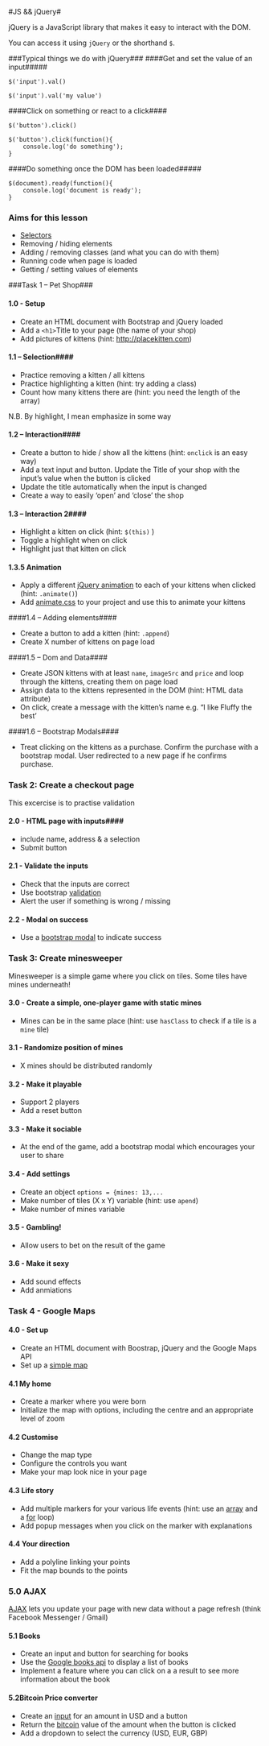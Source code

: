 #JS && jQuery#

jQuery is a JavaScript library that makes it easy to interact with the DOM.

You can access it using `jQuery` or the shorthand `$`.

###Typical things we do with jQuery###
####Get and set the value of an input#####

`$('input').val()`


`$('input').val('my value')`

####Click on something or react to a click####

`$('button').click()`
```
$('button').click(function(){
    console.log('do something');
}
```


####Do something once the DOM has been loaded#####
```
$(document).ready(function(){
    console.log('document is ready');
}
```

### Aims for this lesson ###
* [Selectors](http://codylindley.com/jqueryselectors/)
* Removing / hiding elements
* Adding / removing classes (and what you can do with them)
* Running code when page is loaded
* Getting / setting values of elements

###Task 1 – Pet Shop###

#### 1.0 - Setup ####
*	Create an HTML document with Bootstrap and jQuery loaded
*	Add a `<h1>`Title to your page (the name of your shop)
*	Add pictures of kittens (hint: http://placekitten.com)

#### 1.1 – Selection####
* Practice removing a kitten / all kittens
* Practice highlighting a kitten (hint: try adding a class)
* Count how many kittens there are (hint: you need the length of the array)

N.B. By highlight, I mean emphasize in some way

#### 1.2 – Interaction####
*	Create a button to hide / show all the kittens (hint: `onclick` is an easy way)
*	Add a text input and button. Update the Title of your shop with the input’s value when the button is clicked
*	Update the title automatically when the input is changed
*	Create a way to easily ‘open’ and ‘close’ the shop

#### 1.3 – Interaction 2####
*	Highlight a kitten on click (hint: `$(this)` )
*	Toggle a highlight when on click 
*	Highlight just that kitten on click 


#### 1.3.5 Animation ####
* Apply a different [jQuery animation](http://www.w3schools.com/jquery/jquery_animate.asp) to each of your kittens when clicked (hint: `.animate()`)
* Add [animate.css](http://daneden.github.io/animate.css/) to your project and use this to animate your kittens

####1.4 – Adding elements####
*	Create a button to add a kitten (hint: `.append`)
*	Create X number of kittens on page load


####1.5 – Dom and Data####
*	Create JSON kittens with at least `name`, `imageSrc` and `price` and loop through the kittens, creating them on page load
*	Assign data to the kittens represented in the DOM (hint: HTML data attribute)
*	On click, create a message with the kitten’s name e.g. “I like Fluffy the best’

####1.6 – Bootstrap Modals####
*	Treat clicking on the kittens as a purchase. Confirm the purchase with a bootstrap modal. User redirected to a new page if he confirms purchase.


### Task 2: Create a checkout page ####
This excercise is to practise validation

#### 2.0 - HTML page with inputs####
* include name, address & a selection
* Submit button

#### 2.1 - Validate the inputs ####
* Check that the inputs are correct
* Use bootstrap [validation](http://getbootstrap.com/css/)
* Alert the user if something is wrong / missing

#### 2.2 - Modal on success ####
* Use a [bootstrap modal](http://getbootstrap.com/javascript/#modals) to indicate success

### Task 3: Create minesweeper ###
Minesweeper is a simple game where you click on tiles. Some tiles have mines underneath!

#### 3.0 - Create a simple, one-player game with static mines ####
* Mines can be in the same place (hint: use `hasClass` to check if a tile is a `mine` tile)

#### 3.1 - Randomize position of mines ####
* X mines should be distributed randomly

#### 3.2 - Make it playable ####
* Support 2 players
* Add a reset button

#### 3.3 - Make it sociable ####
* At the end of the game, add a bootstrap modal which encourages your user to share

#### 3.4 - Add settings ####
* Create an object `options = {mines: 13,...`
* Make number of tiles (X x Y) variable (hint: use `apend`)
* Make number of mines variable

#### 3.5 - Gambling! ####
* Allow users to bet on the result of the game

#### 3.6 - Make it sexy ####
* Add sound effects
* Add anmiations

### Task 4 - Google Maps ###

#### 4.0 - Set up ####
* Create an HTML document with Boostrap, jQuery and the Google Maps API
* Set up a [simple map](http://www.w3schools.com/googleapi/google_maps_basic.asp)

#### 4.1 My home ####
* Create a marker where you were born
* Initialize the map with options, including the centre and an appropriate level of zoom

#### 4.2 Customise ####
* Change the map type
* Configure the controls you want
* Make your map look nice in your page

#### 4.3 Life story ####
* Add multiple markers for your various life events (hint: use an [array](http://www.w3schools.com/js/js_arrays.asp)  and a [for](http://www.w3schools.com/js/js_loop_for.asp) loop)
* Add popup messages when you click on the marker with explanations

#### 4.4 Your direction ####
* Add a polyline linking your points
* Fit the map bounds to the points

### 5.0 AJAX ###
[AJAX](http://www.w3schools.com/jquery/ajax_ajax.asp) lets you update your page with new data without a page refresh (think Facebook Messenger / Gmail)

#### 5.1 Books ####
* Create an input and button for searching for books
* Use the [Google books api](https://developers.google.com/books/docs/v1/getting_started) to display a list of books
* Implement a feature where you can click on a a result to see more information about the book

#### 5.2Bitcoin Price converter ####
* Create an [input](http://getbootstrap.com/components/#input-groups) for an amount in USD and a button
* Return the [bitcoin](http://www.coindesk.com/api/) value of the amount when the button is clicked
* Add a dropdown to select the currency (USD, EUR, GBP)
